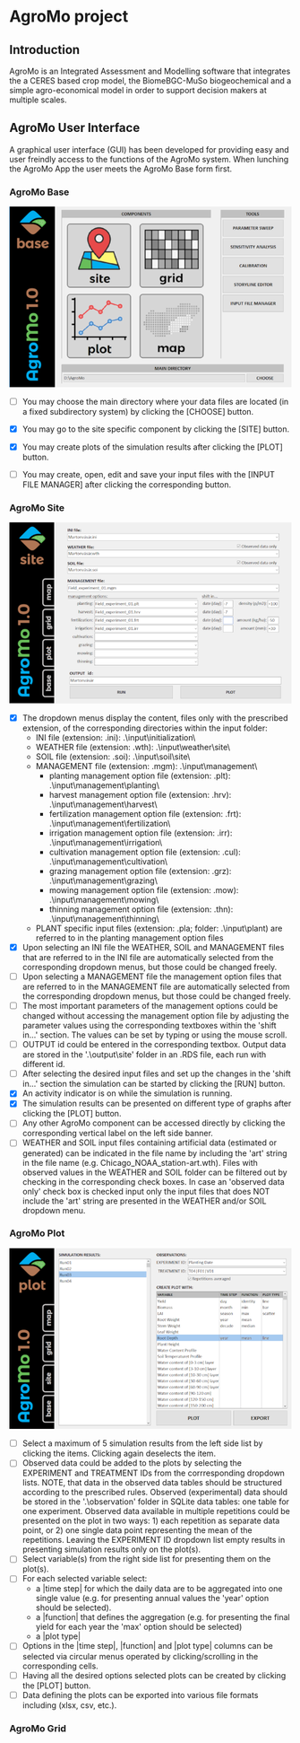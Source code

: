 # AgroMo project

## Introduction

AgroMo is an Integrated Assessment and Modelling software that integrates the a CERES based crop model, the BiomeBGC-MuSo biogeochemical and a simple agro-economical model in order to support decision makers at multiple scales.

## AgroMo User Interface

A graphical user interface (GUI) has been developed for providing easy and user freindly access to the functions of the AgroMo system. When lunching the AgroMo App the user meets the AgroMo Base form first.

### AgroMo Base

![alt text](basegui.png "AgroMo Base")

- [ ] You may choose the main directory where your data files are located (in a fixed subdirectory system) by clicking the [CHOOSE] button.
- [x] You may go to the site specific component by clicking the [SITE] button.
- [x] You may create plots of the simulation results after clicking the [PLOT] button.
- [ ] You may create, open, edit and save your input files with the [INPUT FILE MANAGER] after clicking the corresponding button.


### AgroMo Site

![alt text](sitegui.png "AgroMo Site")
- [x] The dropdown menus display the content, files only with the prescribed extension, of the corresponding directories within the input folder:
  - INI file (extension: .ini): .\input\initialization\
  - WEATHER file (extension: .wth): .\input\weather\site\
  - SOIL file (extension: .soi): .\input\soil\site\
  - MANAGEMENT file (extension: .mgm): .\input\management\
     - planting management option file (extension: .plt): .\input\management\planting\
     - harvest management option file (extension: .hrv): .\input\management\harvest\
     - fertilization management option file (extension: .frt): .\input\management\fertilization\
     - irrigation management option file (extension: .irr): .\input\management\irrigation\
     - cultivation management option file (extension: .cul): .\input\management\cultivation\
     - grazing management option file (extension: .grz): .\input\management\grazing\
     - mowing management option file (extension: .mow): .\input\management\mowing\
     - thinning management option file (extension: .thn): .\input\management\thinning\
  - PLANT specific input files (extension: .pla; folder: .\input\plant\) are referred to in the planting management option files
- [x] Upon selecting an INI file the WEATHER, SOIL and MANAGEMENT files that are referred to in the INI file are automatically selected from the corresponding dropdown menus, but those could be changed freely.
- [ ] Upon selecting a MANAGEMENT file the management option files that are referred to in the MANAGEMENT file are automatically selected from the corresponding dropdown menus, but those could be changed freely.
- [ ] The most important parameters of the management options could be changed without accessing the management option file by adjusting the parameter values using the corresponding textboxes within the 'shift in...' section. The values can be set by typing or using the mouse scroll.
- [ ] OUTPUT id could be entered in the corresponding textbox. Output data are stored in the '.\output\site\' folder in an .RDS file, each run with different id. 
- [ ] After selecting the desired input files and set up the changes in the 'shift in...' section the simulation can be started by clicking the [RUN] button.
- [x] An activity indicator is on while the simulation is running. 
- [x] The simulation results can be presented on different type of graphs after clicking the [PLOT] button.
- [ ] Any other AgroMo component can be accessed directly by clicking the corresponding vertical label on the left side banner.
- [ ] WEATHER and SOIL input files containing artificial data (estimated or generated) can be indicated in the file name by including the 'art' string in the file name (e.g. Chicago_NOAA_station-art.wth). Files with observed values in the WEATHER and SOIL folder can be filtered out by checking in the corresponding check boxes. In case an 'observed data only' check box is checked input only the input files that does NOT include the 'art' string are presented in the WEATHER and/or SOIL dropdown menu.

### AgroMo Plot

![alt text](plotgui.png "AgroMo Plot")
- [ ] Select a maximum of 5 simulation results from the left side list by clicking the items. Clicking again deselects the item.
- [ ] Observed data could be added to the plots by selecting the EXPERIMENT and TREATMENT IDs from the corrresponding dropdown lists. NOTE, that data in the observed data tables should be structured according to the prescribed rules. Observed (experimental) data should be stored in the '.\observation\' folder in SQLite data tables: one table for one experiment. Observed data available in multiple repetitions could be presented on the plot in two ways: 1) each repetition as separate data point, or 2) one single data point representing the mean of the repetitions. Leaving the EXPERIMENT ID dropdown list empty results in presenting simulation results only on the plot(s).
- [ ] Select variable(s) from the right side list for presenting them on the plot(s).
- [ ] For each selected variable select:
  - a |time step| for which the daily data are to be aggregated into one single value (e.g. for presenting annual values the 'year' option should be selected).
  - a |function| that defines the aggregation (e.g. for presenting the final yield for each year the 'max' option should be selected)
  - a |plot type| 
- [ ] Options in the |time step|, |function| and |plot type| columns can be selected via circular menus operated by clicking/scrolling in the corresponding cells.
- [ ] Having all the desired options selected plots can be created by clicking the [PLOT] button.
- [ ] Data defining the plots can be exported into various file formats including (xlsx, csv, etc.).

### AgroMo Grid
  
